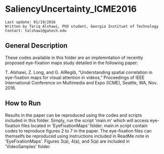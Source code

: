 # SaliencyUncertainty_ICME2016

```
Last update: 01/19/2016
Written by Tariq Alshawi, PhD student, Georgia Instituet of Technology
Contact: talshawi@gatech.edu
```

## General Description

These codes available in this folder are an implemntation of recently proposed eye-fixation maps study detailed in the following paper:

T. Alshawi, Z. Long, and G. AlRegib, “Understanding spatial correlation in eye-fixation maps for visual attention in videos,” Proceedings of IEEE International Conference on Multimedia and Expo (ICME), Seattle, WA, Nov. 2016.

## How to Run

Results in the paper can be reproduced using the codes and scripts included in this folder. Simply, run the script 'main.m' which will access eye-fixation files located in 'EyeFixationMaps' folder. main.m script contain codes to reproduce figures 2 to 7 in the paper. The eye-fixation files can themselfs be reproduced using instructions included in ReadMe note in 'EyeFixationMaps'. Figures 3(a), 4(a), and 5(a) are included in 'VideoSamples' folder.

